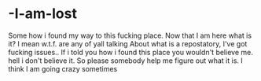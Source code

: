 # -I-am-lost
Some how i found my way to this fucking place.  Now that I am here what is it? I mean w.t.f. are any of yall talking About what is a repostatory, I've got fucking issues.. If i told you how i found this place you wouldn't believe me. hell i don't believe it. So  please somebody help me figure out what it is.  I think I am going crazy sometimes 
